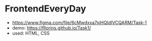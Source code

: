 # FrontendEveryDay
* https://www.figma.com/file/6cMwdxxa7sjHQIdIVCQARM/Task-1
* demo: https://fllorins.github.io/Task1/
* used: HTML, CSS
